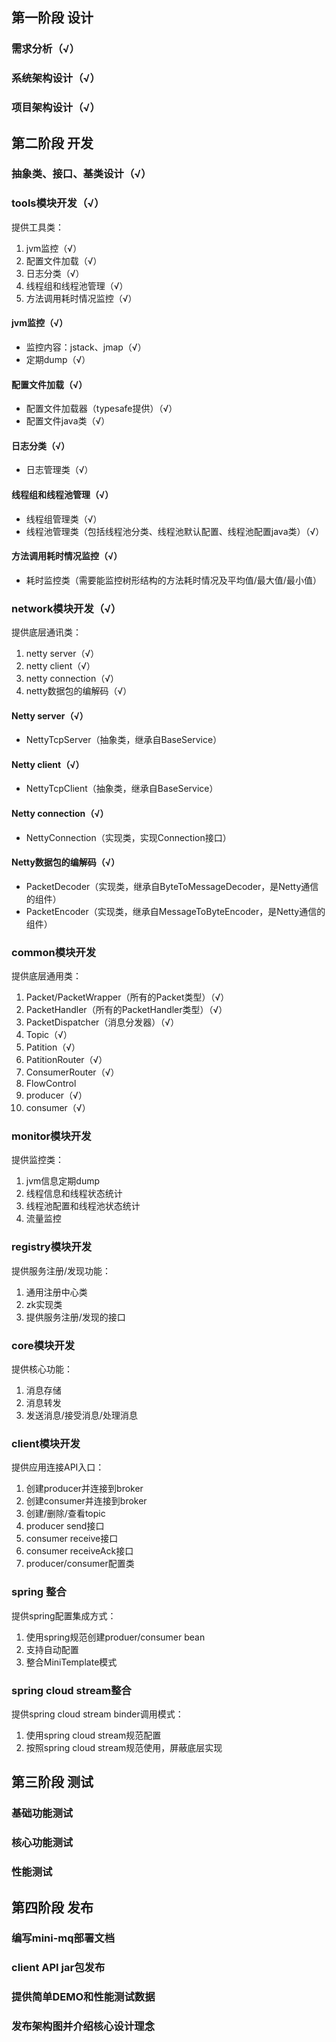 







## 第一阶段 设计

### 需求分析（√）

### 系统架构设计（√）

### 项目架构设计（√）



## 第二阶段 开发

### 抽象类、接口、基类设计（√）

### tools模块开发（√）

提供工具类：

1. jvm监控（√）
2. 配置文件加载（√）
3. 日志分类（√）
4. 线程组和线程池管理（√）
5. 方法调用耗时情况监控（√）



#### jvm监控（√）

* 监控内容：jstack、jmap（√）
* 定期dump（√）

#### 配置文件加载（√）

* 配置文件加载器（typesafe提供）（√）
* 配置文件java类（√）

#### 日志分类（√）

* 日志管理类（√）

#### 线程组和线程池管理（√）

* 线程组管理类（√）
* 线程池管理类（包括线程池分类、线程池默认配置、线程池配置java类）（√）


#### 方法调用耗时情况监控（√）

* 耗时监控类（需要能监控树形结构的方法耗时情况及平均值/最大值/最小值）


### network模块开发（√）

提供底层通讯类：

1. netty server（√）
2. netty client（√）
3. netty connection（√）
4. netty数据包的编解码（√）

#### Netty server（√）

* NettyTcpServer（抽象类，继承自BaseService）

#### Netty client（√）

* NettyTcpClient（抽象类，继承自BaseService）

#### Netty connection（√）

* NettyConnection（实现类，实现Connection接口）

#### Netty数据包的编解码（√）

* PacketDecoder（实现类，继承自ByteToMessageDecoder，是Netty通信的组件）
* PacketEncoder（实现类，继承自MessageToByteEncoder，是Netty通信的组件）



### common模块开发

提供底层通用类：

1. Packet/PacketWrapper（所有的Packet类型）（√）
2. PacketHandler（所有的PacketHandler类型）（√）
3. PacketDispatcher（消息分发器）（√）
4. Topic（√）
5. Patition（√）
6. PatitionRouter（√）
7. ConsumerRouter（√）
8. FlowControl
9. producer（√）
10. consumer（√）



### monitor模块开发

提供监控类：

1. jvm信息定期dump
2. 线程信息和线程状态统计
3. 线程池配置和线程池状态统计
4. 流量监控



### registry模块开发

提供服务注册/发现功能：

1. 通用注册中心类
2. zk实现类
3. 提供服务注册/发现的接口



### core模块开发

提供核心功能：

1. 消息存储
2. 消息转发
3. 发送消息/接受消息/处理消息



### client模块开发

提供应用连接API入口：

1. 创建producer并连接到broker
2. 创建consumer并连接到broker
3. 创建/删除/查看topic
4. producer send接口
5. consumer receive接口
6. consumer receiveAck接口
7. producer/consumer配置类



### spring 整合

提供spring配置集成方式：

1. 使用spring规范创建produer/consumer bean
2. 支持自动配置
3. 整合MiniTemplate模式



### spring cloud stream整合

提供spring cloud stream binder调用模式：

1. 使用spring cloud stream规范配置
2. 按照spring cloud stream规范使用，屏蔽底层实现





## 第三阶段 测试

### 基础功能测试

### 核心功能测试

### 性能测试



## 第四阶段 发布

### 编写mini-mq部署文档

### client API jar包发布

### 提供简单DEMO和性能测试数据

### 发布架构图并介绍核心设计理念